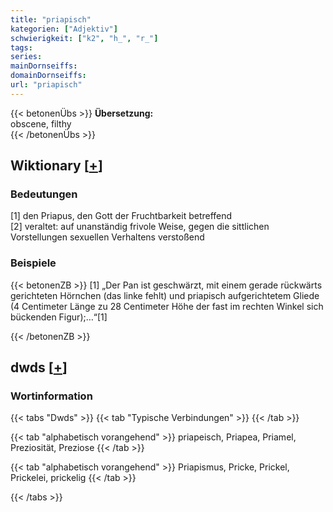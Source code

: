 ```yaml
---
title: "priapisch"
kategorien: ["Adjektiv"]
schwierigkeit: ["k2", "h_", "r_"]
tags:
series:
mainDornseiffs:
domainDornseiffs:
url: "priapisch"
---
```


{{< betonenÜbs >}}
**Übersetzung:**  
obscene, filthy  
{{< /betonenÜbs >}}

## Wiktionary [[+](https://de.wiktionary.org/wiki/priapisch)]

### Bedeutungen
[1] den Priapus, den Gott der Fruchtbarkeit betreffend  
[2] veraltet: auf unanständig frivole Weise, gegen die sittlichen Vorstellungen sexuellen Verhaltens verstoßend  

### Beispiele
{{< betonenZB >}}
[1] „Der Pan ist geschwärzt, mit einem gerade rückwärts gerichteten Hörnchen (das linke fehlt) und priapisch aufgerichtetem Gliede (4 Centimeter Länge zu 28 Centimeter Höhe der fast im rechten Winkel sich bückenden Figur);…“[1]  

{{< /betonenZB >}}


## dwds [[+](https://www.dwds.de/wb/priapisch)]

### Wortinformation
{{< tabs "Dwds" >}}
{{< tab "Typische Verbindungen" >}}
{{< /tab >}}

{{< tab "alphabetisch vorangehend" >}}
priapeisch, Priapea, Priamel, Preziosität, Preziose
{{< /tab >}}

{{< tab "alphabetisch vorangehend" >}}
Priapismus, Pricke, Prickel, Prickelei, prickelig
{{< /tab >}}

{{< /tabs >}}

